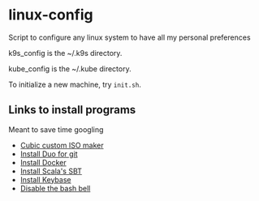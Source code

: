 # linux-config
Script to configure any linux system to have all my personal preferences

k9s_config is the ~/.k9s directory.

kube_config is the ~/.kube directory.

To initialize a new machine, try `init.sh`.

## Links to install programs 

Meant to save time googling

- [Cubic custom ISO maker](https://itsubuntu.com/install-cubic-ubuntu-custom-ubuntu-iso-creator/)
- [Install Duo for git](https://git.aoc-pathfinder.cloud/kr/adcp/program-management/-/wikis/DuoConnect-for-Gitlab-SSH)
- [Install Docker](https://docs.docker.com/engine/install/ubuntu)
- [Install Scala's SBT](https://www.scala-sbt.org/1.x/docs/Installing-sbt-on-Linux.html)
- [Install Keybase](https://keybase.io/docs/the_app/install_linux)
- [Disable the bash bell](https://unix.stackexchange.com/questions/73672/how-to-turn-off-the-beep-only-in-bash-tab-complete)
